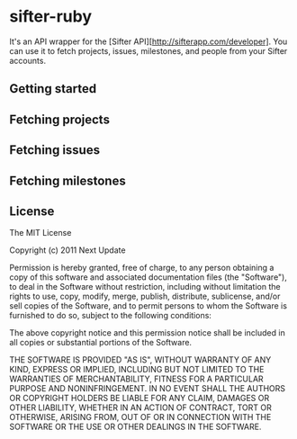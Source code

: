 # sifter-ruby

It's an API wrapper for the [Sifter API][http://sifterapp.com/developer]. You
can use it to fetch projects, issues, milestones, and people from your Sifter
accounts.

## Getting started

## Fetching projects

## Fetching issues

## Fetching milestones

## License

The MIT License

Copyright (c) 2011 Next Update

Permission is hereby granted, free of charge, to any person obtaining a copy
of this software and associated documentation files (the "Software"), to deal
in the Software without restriction, including without limitation the rights
to use, copy, modify, merge, publish, distribute, sublicense, and/or sell
copies of the Software, and to permit persons to whom the Software is
furnished to do so, subject to the following conditions:

The above copyright notice and this permission notice shall be included in
all copies or substantial portions of the Software.

THE SOFTWARE IS PROVIDED "AS IS", WITHOUT WARRANTY OF ANY KIND, EXPRESS OR
IMPLIED, INCLUDING BUT NOT LIMITED TO THE WARRANTIES OF MERCHANTABILITY,
FITNESS FOR A PARTICULAR PURPOSE AND NONINFRINGEMENT. IN NO EVENT SHALL THE
AUTHORS OR COPYRIGHT HOLDERS BE LIABLE FOR ANY CLAIM, DAMAGES OR OTHER
LIABILITY, WHETHER IN AN ACTION OF CONTRACT, TORT OR OTHERWISE, ARISING FROM,
OUT OF OR IN CONNECTION WITH THE SOFTWARE OR THE USE OR OTHER DEALINGS IN
THE SOFTWARE.

